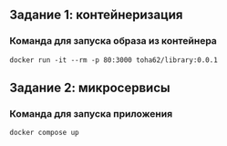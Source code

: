 ## Задание 1: контейнеризация
### Команда для запуска образа из контейнера

`docker run -it --rm -p 80:3000 toha62/library:0.0.1`


## Задание 2: микросервисы
### Команда для запуска приложения

`docker compose up`